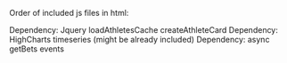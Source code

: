 Order of included js files in html:

Dependency: Jquery
loadAthletesCache
createAthleteCard
Dependency: HighCharts
timeseries (might be already included)
Dependency: async
getBets
events